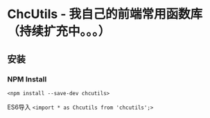 # ChcUtils - 我自己的前端常用函数库（持续扩充中。。。）

## 安装
### NPM Install
`<npm install --save-dev chcutils>`

ES6导入
`<import * as Chcutils from 'chcutils';>`